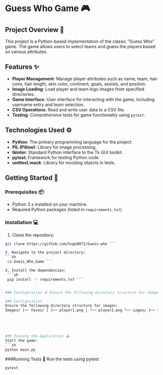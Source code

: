 ﻿# Guess Who Game 🎮 

## Project Overview 📝 
This project is a Python-based implementation of the classic "Guess Who" game. The game allows users to select teams and guess the players based on various attributes. 

## Features ✨ 
- **Player Management**: Manage player attributes such as name, team, hair color, hair length, skin color, continent, goals, assists, and position. 
- **Image Loading**: Load player and team logo images from specified directories. 
- **Game Interface**: User interface for interacting with the game, including username entry and team selection. 
- **CSV Operations**: Read and write user data to a CSV file. 
- **Testing**: Comprehensive tests for game functionality using `pytest`. 

## Technologies Used ⚙️ 
- **Python**: The primary programming language for the project. 
- **PIL (Pillow)**: Library for image processing. 
- **tkinter**: Standard Python interface to the Tk GUI toolkit. 
- **pytest**: Framework for testing Python code. 
- **unittest.mock**: Library for mocking objects in tests. 

## Getting Started 🚀 

### Prerequisites 📦 
- Python 3.x installed on your machine. 
- Required Python packages (listed in `requirements.txt`). 

### Installation 💻 
1. Clone the repository: 
```sh 
git clone https://github.com/hugo8072/Guess-who ``` 

2. Navigate to the project directory: 
```sh
 cd Guess_Who_Game ``` 

3. Install the dependencies:
 ```sh
 pip install -r requirements.txt ``` 


### Configuration ⚙️ Ensure the following directory structure for images:

### Configuration
Ensure the following directory structure for images:
Images/ ├── Faces/ │ ├── player1.png │ └── player2.png └── Logos/ ├── team1.png └── team2.png





### Running the Application 🕹️
Start the game:
```sh
python main.py
 ```


###Running Tests 🧪
Run the tests using pytest:

 ```sh
pytest
    
